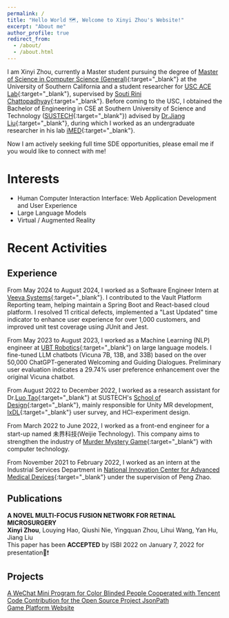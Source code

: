 ```yaml
---
permalink: /
title: "Hello World 🗺️, Welcome to Xinyi Zhou's Website!"
excerpt: "About me"
author_profile: true
redirect_from: 
  - /about/
  - /about.html
---
```

I am Xinyi Zhou, currently a Master student pursuing the degree of [Master of Science in Computer Science (General)](https://www.cs.usc.edu/academic-programs/masters/computer-science-general/){:target="_blank"} at the University of Southern California and a student researcher for [USC ACE Lab](https://aceatusc.github.io/){:target="_blank"}, supervised by [Souti Rini Chattopadhyay](https://soutirini.com/){:target="_blank"}.
Before coming to the USC, I obtained the Bachelor of Engineering in CSE at Southern University of Science and Technology ([SUSTECH](https://www.sustech.edu.cn/en/){:target="_blank"}) advised by [Dr.Jiang Liu](https://scholar.google.com/citations?hl=en&user=NHt3fUcAAAAJ&view_op=list_works&sortby=pubdate){:target="_blank"}, during which I worked as an undergraduate researcher in his lab [iMED](http://www.imed-lab.com/){:target="_blank"}.

Now I am actively seeking full time SDE opportunities, please email me if you would like to connect with me!

# Interests
- Human Computer Interaction Interface: Web Application Development and User Experience
- Large Language Models
- Virtual / Augmented Reality

# Recent Activities
## Experience
From May 2024 to August 2024, I worked as a Software Engineer Intern at [Veeva Systems](https://www.veeva.com/){:target="_blank"}. I contributed to the Vault Platform Reporting team, helping maintain a Spring Boot and React-based cloud platform. I resolved 11 critical defects, implemented a "Last Updated" time indicator to enhance user experience for over 1,000 customers, and improved unit test coverage using JUnit and Jest.

From May 2023 to August 2023, I worked as a Machine Learning (NLP) engineer at [UBT Robotics](https://www.ubtrobot.com/){:target="_blank"} on large language models. I fine-tuned LLM chatbots (Vicuna 7B, 13B, and 33B) based on the over 50,000 ChatGPT-generated Welcoming and Guiding Dialogues. Preliminary user evaluation indicates a 29.74% user preference enhancement over the original Vicuna chatbot.

From August 2022 to December 2022, I worked as a research assistant for Dr.[Luo Tao](https://designschool.sustech.edu.cn/cn/academics/faculty/378.html){:target="_blank"} at SUSTECH's [School of Design](https://designschool.sustech.edu.cn/cn){:target="_blank"}, mainly responsible for Unity MR development, [IxDL](http://ixdlanguage.org/){:target="_blank"} user survey, and HCI-experiment design.

From March 2022 to June 2022, I worked as a front-end engineer for a start-up named 未界科技(Weijie Technology). This company aims to strengthen the industry of [Murder Mystery Game](https://en.wikipedia.org/wiki/Murder_mystery_game){:target="_blank"} with computer technology.  

From November 2021 to February 2022, I worked as an intern at the Industrial Services Department in [National Innovation Center for Advanced Medical Devices](http://nmed.org.cn/){:target="_blank"} under the supervision of Peng Zhao.   
 
## Publications
**A NOVEL MULTI-FOCUS FUSION NETWORK FOR RETINAL MICROSURGERY**   
**Xinyi Zhou**, Louying Hao, Qiushi Nie, Yingquan Zhou, Lihui Wang, Yan Hu, Jiang Liu  
This paper has been **ACCEPTED** by ISBI 2022 on January 7, 2022 for presentation🎉❗  
## Projects 
[A WeChat Mini Program for Color Blinded People Cooperated with Tencent](https://github.com/CindyChow123/Multimedia_project_2021_spring)  
[Code Contribution for the Open Source Project JsonPath](https://github.com/json-path/JsonPath/pull/694)  
[Game Platform Website](https://github.com/CindyChow123/GameCenter_2020_fall_ooad)   
